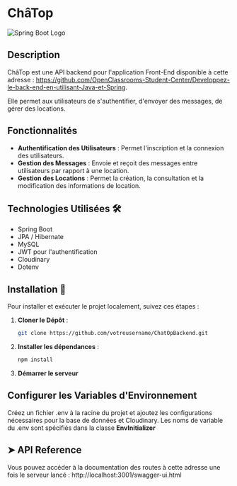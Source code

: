 # ChâTop

![Spring Boot Logo](https://www.vectorlogo.zone/logos/springio/springio-icon.svg)

## Description
ChâTop est une API backend pour l'application Front-End disponible à cette adresse : https://github.com/OpenClassrooms-Student-Center/Developpez-le-back-end-en-utilisant-Java-et-Spring.

Elle permet aux utilisateurs de s'authentifier, d'envoyer des messages, de gérer des locations.

## Fonctionnalités
- **Authentification des Utilisateurs** : Permet l'inscription et la connexion des utilisateurs.
- **Gestion des Messages** : Envoie et reçoit des messages entre utilisateurs par rapport à une location.
- **Gestion des Locations** : Permet la création, la consultation et la modification des informations de location.

## Technologies Utilisées 🛠️
- Spring Boot
- JPA / Hibernate
- MySQL
- JWT pour l'authentification
- Cloudinary
- Dotenv

## Installation 🔌

Pour installer et exécuter le projet localement, suivez ces étapes :

1. **Cloner le Dépôt** :
   ```bash
   git clone https://github.com/votreusername/ChatOpBackend.git
2. **Installer les dépendances** :
    ```bash
    npm install
    ```
3. **Démarrer le serveur**

## Configurer les Variables d'Environnement

Créez un fichier .env à la racine du projet et ajoutez les configurations nécessaires pour la base de données et Cloudinary.
Les noms de variable du .env sont spécifiés dans la classe **EnvInitializer**


## ➤ API Reference

Vous pouvez accéder à la documentation des routes à cette adresse une fois le serveur lancé : http://localhost:3001/swagger-ui.html




        